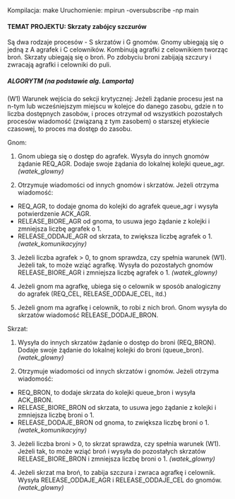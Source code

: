 
Kompilacja: make
Uruchomienie: mpirun -oversubscribe -np <liczba proc> main <gnomy> <skrzaty> <agrafki> <celowniki>


#### TEMAT PROJEKTU: Skrzaty zabójcy szczurów
Są dwa rodzaje procesów - S skrzatów i G gnomów. 
Gnomy ubiegają się o jedną z A agrafek i C celowników. 
Kombinują agrafki z celownikiem tworząc broń. Skrzaty ubiegają się o broń. 
Po zdobyciu broni zabijają szczury i zwracają agrafki i celowniki do puli.


##### ALGORYTM (na podstawie alg. Lamporta)

(W1) Warunek wejścia do sekcji krytycznej:
Jeżeli żądanie procesu jest na n-tym lub wcześniejszym miejscu w kolejce do danego zasobu, 
gdzie n to liczba dostępnych zasobów, i proces otrzymał od wszystkich pozostałych procesów 
wiadomość (związaną z tym zasobem) o starszej etykiecie czasowej, to proces ma dostęp do zasobu.

Gnom:
1. Gnom ubiega się o dostęp do agrafek. Wysyła do innych gnomów żądanie REQ_AGR. 
Dodaje swoje żądania do lokalnej kolejki queue_agr.
*(watek_glowny)*

2. Otrzymuje wiadomości od innych gnomów i skrzatów. Jeżeli otrzyma wiadomość:
- REQ_AGR, to dodaje gnoma do kolejki do agrafek queue_agr i wysyła potwierdzenie ACK_AGR.
- RELEASE_BIORE_AGR od gnoma, to usuwa jego żądanie z kolejki i zmniejsza liczbę agrafek o 1.
- RELEASE_ODDAJE_AGR od skrzata, to zwiększa liczbę agrafek o 1.
*(watek_komunikacyjny)*

3. Jeżeli liczba agrafek > 0, to gnom sprawdza, czy spełnia warunek (W1). 
Jeżeli tak, to może wziąć agrafkę. Wysyła do pozostałych gnomów RELEASE_BIORE_AGR 
i zmniejsza liczbę agrafek o 1.
*(watek_glowny)*

4. Jeżeli gnom ma agrafkę, ubiega się o celownik w sposób analogiczny do agrafek 
(REQ_CEL, RELEASE_ODDAJE_CEL, itd.)

5. Jeżeli gnom ma agrafkę i celownik, to robi z nich broń. 
Gnom wysyła do skrzatów wiadomość RELEASE_DODAJE_BRON.

Skrzat:
1. Wysyła do innych skrzatów żądanie o dostęp do broni (REQ_BRON). 
Dodaje swoje żądanie do lokalnej kolejki do broni (queue_bron).
*(watek_glowny)*

2. Otrzymuje wiadomości od innych skrzatów i gnomów. Jeżeli otrzyma wiadomość:
- REQ_BRON, to dodaje skrzata do kolejki queue_bron i wysyła ACK_BRON.
- RELEASE_BIORE_BRON od skrzata, to usuwa jego żądanie z kolejki i zmniejsza liczbę broni o 1.
- RELEASE_DODAJE_BRON od gnoma, to zwiększa liczbę broni o 1.
*(watek_komunikacyjny)*

3. Jeżeli liczba broni > 0, to skrzat sprawdza, czy spełnia warunek (W1). 
Jeżeli tak, to może wziąć broń i wysyła do pozostałych skrzatów RELEASE_BIORE_BRON 
i zmniejsza liczbę broni o 1.
*(watek_glowny)*

4. Jeżeli skrzat ma broń, to zabija szczura i zwraca agrafkę i celownik. 
Wysyła RELEASE_ODDAJE_AGR i RELEASE_ODDAJE_CEL do gnomów.
*(watek_glowny)*
